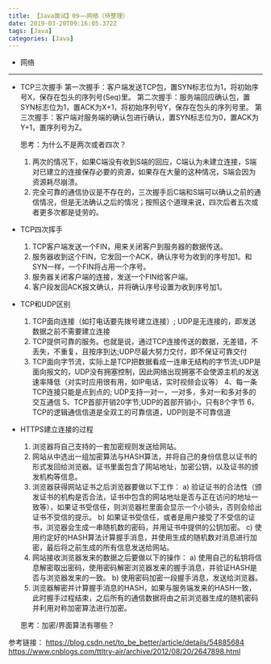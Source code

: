 ```yaml
---
title: 【Java面试】09——网络（待整理）
date: 2019-03-20T09:16:05.372Z
tags: [Java]
categories: [Java]
---
```

- 网络

<!-- more -->

--------------------------------

- TCP三次握手
    第一次握手：客户端发送TCP包，置SYN标志位为1，将初始序号X，保存在包头的序列号(Seq)里。
    第二次握手：服务端回应确认包，置SYN标志位为1，置ACK为X+1，将初始序列号Y，保存在包头的序列号里。
    第三次握手：客户端对服务端的确认包进行确认，置SYN标志位为0，置ACK为Y+1，置序列号为Z。

    思考：为什么不是两次或者四次？
    1. 两次的情况下，如果C端没有收到S端的回应，C端认为未建立连接，S端对已建立的连接保存必要的资源，如果存在大量的这种情况，S端会因为资源耗尽崩溃。
    2. 完全可靠的通信协议是不存在的，三次握手后C端和S端可以确认之前的通信情况，但是无法确认之后的情况；按照这个道理来说，四次后者五次或者更多次都是徒劳的。

- TCP四次挥手
    1. TCP客户端发送一个FIN，用来关闭客户到服务器的数据传送。
    2. 服务器收到这个FIN，它发回一个ACK，确认序号为收到的序号加1。和SYN一样，一个FIN将占用一个序号。
    3. 服务器关闭客户端的连接，发送一个FIN给客户端。
    4. 客户段发回ACK报文确认，并将确认序号设置为收到序号加1。

- TCP和UDP区别  
    1. TCP面向连接（如打电话要先拨号建立连接）; UDP是无连接的，即发送数据之前不需要建立连接
    2. TCP提供可靠的服务。也就是说，通过TCP连接传送的数据，无差错，不丢失，不重复，且按序到达;UDP尽最大努力交付，即不保证可靠交付
    3. TCP面向字节流，实际上是TCP把数据看成一连串无结构的字节流;UDP是面向报文的，UDP没有拥塞控制，因此网络出现拥塞不会使源主机的发送速率降低（对实时应用很有用，如IP电话，实时视频会议等）
    4、每一条TCP连接只能是点到点的; UDP支持一对一，一对多，多对一和多对多的交互通信
    5、TCP首部开销20字节;UDP的首部开销小，只有8个字节
    6、TCP的逻辑通信信道是全双工的可靠信道，UDP则是不可靠信道

- HTTPS建立连接的过程
    1. 浏览器将自己支持的一套加密规则发送给网站。
    2. 网站从中选出一组加密算法与HASH算法，并将自己的身份信息以证书的形式发回给浏览器。证书里面包含了网站地址，加密公钥，以及证书的颁发机构等信息。
    3. 浏览器获得网站证书之后浏览器要做以下工作：
        a) 验证证书的合法性（颁发证书的机构是否合法，证书中包含的网站地址是否与正在访问的地址一致等），如果证书受信任，则浏览器栏里面会显示一个小锁头，否则会给出证书不受信的提示。
        b) 如果证书受信任，或者是用户接受了不受信的证书，浏览器会生成一串随机数的密码，并用证书中提供的公钥加密。
        c) 使用约定好的HASH算法计算握手消息，并使用生成的随机数对消息进行加密，最后将之前生成的所有信息发送给网站。
    4. 网站接收浏览器发来的数据之后要做以下的操作：
        a) 使用自己的私钥将信息解密取出密码，使用密码解密浏览器发来的握手消息，并验证HASH是否与浏览器发来的一致。
        b) 使用密码加密一段握手消息，发送给浏览器。
    5. 浏览器解密并计算握手消息的HASH，如果与服务端发来的HASH一致，此时握手过程结束，之后所有的通信数据将由之前浏览器生成的随机密码并利用对称加密算法进行加密。

    思考：加密/界面算法有哪些？

参考链接：
<https://blog.csdn.net/to_be_better/article/details/54885684>
<https://www.cnblogs.com/ttltry-air/archive/2012/08/20/2647898.html>